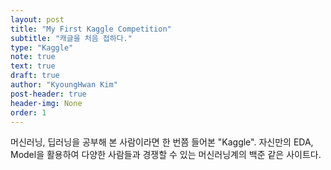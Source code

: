 ```yaml
---
layout: post
title: "My First Kaggle Competition"
subtitle: "캐글을 처음 접하다."
type: "Kaggle"
note: true
text: true
draft: true
author: "KyoungHwan Kim"
post-header: true
header-img: None
order: 1
---
```


머신러닝, 딥러닝을 공부해 본 사람이라면 한 번쯤 들어본 "Kaggle".
자신만의 EDA, Model을 활용하여 다양한 사람들과 경쟁할 수 있는 머신러닝계의 백준 같은 사이트다.
